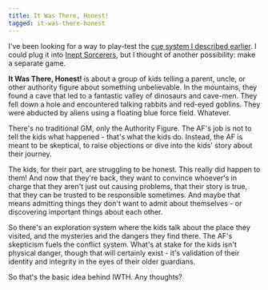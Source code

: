 ```yaml
---
title: It Was There, Honest!
tagged: it-was-there-honest
---
```


I've been looking for a way to play-test the
[cue system I described earlier](/blog/2015-07-06-cues.html).
I could plug it into [Inept Sorcerers](http://peppermile.com/inept-sorcerers.html),
but I thought of another possibility: make a separate game.

<!-- more -->

**It Was There, Honest!** is about a group of kids telling a parent,
uncle, or other authority figure about something unbelievable.
In the mountains, they found a cave that led to a fantastic valley of
dinosaurs and cave-men. They fell down a hole and encountered talking
rabbits and red-eyed goblins. They were abducted by aliens using a
floating blue force field. Whatever.

There's no traditional GM, only the Authority Figure.
The AF's job is not to tell the kids what happened - that's what the kids do.
Instead, the AF is meant to be skeptical,
to raise objections or dive into the kids' story about their journey.

The kids, for their part, are struggling to be honest.
This really did happen to them! And now that they're back, they want to
convince whoever's in charge that they aren't just out causing problems,
that their story is true, that they can be trusted to be responsible
sometimes. And maybe that means admitting things they don't want to admit
about themselves - or discovering important things about each other.

So there's an exploration system where the kids talk about the place
they visited, and the mysteries and the dangers they find there.
The AF's skepticism fuels the conflict system.
What's at stake for the kids isn't physical danger,
though that will certainly exist - it's validation of their identity
and integrity in the eyes of their older guardians.

So that's the basic idea behind IWTH. Any thoughts?﻿
